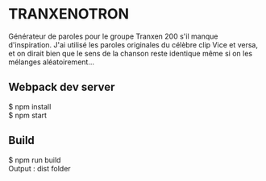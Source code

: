 # TRANXENOTRON

Générateur de paroles pour le groupe Tranxen 200 s'il manque d'inspiration. J'ai utilisé les paroles originales du célèbre clip Vice et versa, et on dirait bien que le sens de la chanson reste identique même si on les mélanges aléatoirement...

## Webpack dev server

$ npm install  
$ npm start  

## Build

$ npm run build  
Output : dist folder  